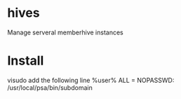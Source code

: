 # hives
Manage serveral memberhive instances


# Install
visudo
add the following line
%user% ALL = NOPASSWD: /usr/local/psa/bin/subdomain